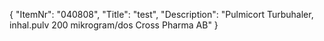 {
  "ItemNr": "040808",
  "Title": "test",
  "Description": "Pulmicort Turbuhaler, inhal.pulv 200 mikrogram/dos Cross Pharma AB"
}